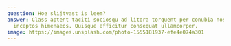 ```yaml
---
question: Hoe slijtvast is leem?
answer: Class aptent taciti sociosqu ad litora torquent per conubia nostra, per
  inceptos himenaeos. Quisque efficitur consequat ullamcorper.
image: https://images.unsplash.com/photo-1555181937-efe4e074a301
---
```

